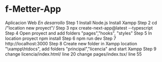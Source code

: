 # f-Metter-App
Aplicacion Web
*En desarrollo*
Step 1
Install Node.js
Install Xampp
Step 2
cd /"location new proyect"/
Step 3
npx create-next-app@latest --typescript
Step 4
Open proyect and add folders "pages","hooks", "styles"
Step 5
In location proyect
npm install 
Step 6
npm run dev
Step 7
http://localhost:3000
Step 8
Create new folder in Xampp location "\xampp\htdocs\", add folders "principal","licencia" and start Xampp
Step 9
change licencia/index.html/ line 20
change pages/index.tsx/ line 55
